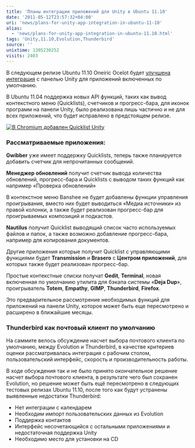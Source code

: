 ```yaml
---
title: 'Планы интеграции приложений для Unity в Ubuntu 11.10'
date: '2011-05-12T23:57:32+04:00'
uri: 'news/plans-for-unity-app-integration-in-ubuntu-11-10'
alias: 
  - 'news/plans-for-unity-app-integration-in-ubuntu-11.10.html'
tags: 'Unity,11.10,Evolution,Thunderbird'
source: ''
unixtime: 1305230252
visits: 2403
---
```

В следующем релизе Ubuntu 11.10 Oneiric Ocelot будет [улучшена интеграция](https://blueprints.launchpad.net/ubuntu/+spec/desktop-o-default-apps-unity-integration/) с панелью Unity для приложений включенных по умолчанию.

В Ubuntu 11.04 поддержка новых API функций, таких как вывод контекстного меню (Quicklists), счетчиков и прогресс-бара, для иконок программ на панели Unity, было реализована лишь частично и не для всех приложений, что будет исправлено в предстоящем релизе.

[![В Chromium добавлен Quicklist Unity](img/2011/05/12/23-00/chromium-quicklist-5692970467-o.jpg)](img/2011/05/12/23-00/chromium-quicklist-5692970467-o.jpg)

### Рассматриваемые приложения:

**Gwibber** уже имеет поддержку Quicklists, теперь также планируется добавить счетчик для непрочитанных сообщений.

**Менеджер обновлений** получит счетчик вывода количества обновлений, прогресс-бара и Quicklists с выводом таких функций как например «Проверка обновлений»

В контекстное меню Banshee не будет добавлены функции управления проигрывания, вместо них будет выводиться «Медиа источники» из правой колонки, а также будет реализован прогресс-бар для проигрываемых композиций и подкастов.

**Nautilus** получит Quicklist выводящий список часто используемых файлов и папок, а также возможно добавление прогресс-бара, например для копирования документов.

Другие приложения которые получит Quicklist с управляющими функциями будет **Transmission** и **Brasero** с **Центром приложений**, для которых также будет реализован прогресс-бар.

Простые контекстные списки получат **Gedit**, **Terminal**, новая включенная по умолчанию утилита для бэкапа системы «**Deja Dup**», проигрыватель **Totem**, **Empathy**, **GIMP**, **Thunderbird**, **Firefox**.

Это предварительное рассмотрение необходимых функций для приложений на панели Unity, которое может быть еще пересмотрено и расширено в ближайшие месяцы.

### Thunderbird как почтовый клиент по умолчанию

На саммите велось обсуждение насчет выбора почтового клиента по умолчанию, между Evolution и Thunderbird, в качестве критериев оценки рассматривалась интеграция с рабочим столом, пользовательский интерфейс, скорость и производительность работы.

В ходе обсуждения так и не было принято окончательное решение насчет выбора почтового клиента, в результате чего был сохранен Evolution, но решение может быть ещё пересмотрено в следующих тестовых релизах Ubuntu 11.10, после того как будут устранены выявленные недостатки Thunderbird:

*   Нет интеграции с календарем
*   Необходим импорт пользовательских данных из Evolution
*   Поддержка контактов
*   Интерфейс несочетающийся с остальными приложениями и недостаточная поддержка Unity
*   Необходимо место для установки на CD
